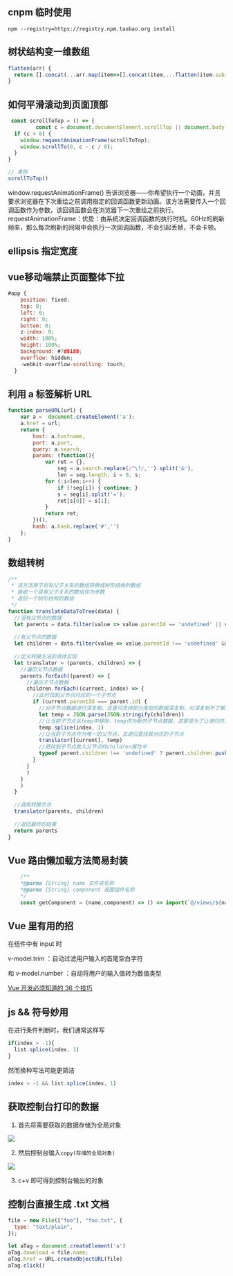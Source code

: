 <!--
 * @Author: your name
 * @Date: 2020-04-03 01:45:05
 * @LastEditTime: 2020-07-09 23:04:28
 * @LastEditors: Please set LastEditors
 * @Description: In User Settings Edit
 * @FilePath: \vuepress-blog\docs\blog\Other-Library\skill\skill.md
--> 
## cnpm 临时使用
```npm --registry=https://registry.npm.taobao.org install```

## 树状结构变一维数组

```js
flatten(arr) {
  return [].concat(...arr.map(item=>[].concat(item,...flatten(item.subitems))))
}
```
## 如何平滑滚动到页面顶部
```js
 const scrollToTop = () => {
         const c = document.documentElement.scrollTop || document.body.scrollTop;
  if (c > 0) {
    window.requestAnimationFrame(scrollToTop);
    window.scrollTo(0, c - c / 8);
  }
}

// 事例
scrollToTop()
```
window.requestAnimationFrame()  告诉浏览器——你希望执行一个动画，并且要求浏览器在下次重绘之前调用指定的回调函数更新动画。该方法需要传入一个回调函数作为参数，该回调函数会在浏览器下一次重绘之前执行。
requestAnimationFrame：优势：由系统决定回调函数的执行时机。60Hz的刷新频率，那么每次刷新的间隔中会执行一次回调函数，不会引起丢帧，不会卡顿。

## ellipsis 指定宽度

## vue移动端禁止页面整体下拉

```js
#app {
    position: fixed;
    top: 0;
    left: 0;
    right: 0;
    bottom: 0;
    z-index: 0;
    width: 100%;
    height: 100%;
    background: #7d8188;
    overflow: hidden;
    -webkit-overflow-scrolling: touch;
  }
```

## 利用 a 标签解析 URL

```js
function parseURL(url) {
    var a =  document.createElement('a');
    a.href = url;
    return {
        host: a.hostname,
        port: a.port,
        query: a.search,
        params: (function(){
            var ret = {},
                seg = a.search.replace(/^\?/,'').split('&'),
                len = seg.length, i = 0, s;
            for (;i<len;i++) {
                if (!seg[i]) { continue; }
                s = seg[i].split('=');
                ret[s[0]] = s[1];
            }
            return ret;
        })(),
        hash: a.hash.replace('#','')
    };
}

```
## 数组转树
```js
/**
 * 该方法用于将有父子关系的数组转换成树形结构的数组
 * 接收一个具有父子关系的数组作为参数
 * 返回一个树形结构的数组
 */
function translateDataToTree(data) {
  //没有父节点的数据
  let parents = data.filter(value => value.parentId == 'undefined' || value.parentId == null)
 
  //有父节点的数据
  let children = data.filter(value => value.parentId !== 'undefined' && value.parentId != null)
 
  //定义转换方法的具体实现
  let translator = (parents, children) => {
    //遍历父节点数据
    parents.forEach((parent) => {
      //遍历子节点数据
      children.forEach((current, index) => {
        //此时找到父节点对应的一个子节点
        if (current.parentId === parent.id) {
          //对子节点数据进行深复制，这里只支持部分类型的数据深复制，对深复制不了解的童靴可以先去了解下深复制
          let temp = JSON.parse(JSON.stringify(children))
          //让当前子节点从temp中移除，temp作为新的子节点数据，这里是为了让递归时，子节点的遍历次数更少，如果父子关系的层级越多，越有利
          temp.splice(index, 1)
          //让当前子节点作为唯一的父节点，去递归查找其对应的子节点
          translator([current], temp)
          //把找到子节点放入父节点的children属性中
          typeof parent.children !== 'undefined' ? parent.children.push(current) : parent.children = [current]
        }
      }
      )
    }
    )
  }
 
  //调用转换方法
  translator(parents, children)
 
  //返回最终的结果
  return parents
}
```
## Vue 路由懒加载方法简易封装

```js
    /**
    *@parma {String} name 文件夹名称
    *@parma {String} component 视图组件名称
    */
    const getComponent = (name,component) => () => import(`@/views/${name}/${component}.vue`);
```

## Vue 里有用的招

在组件中有 input 时

v-model.trim ：自动过滤用户输入的首尾空白字符

和 v-model.number ：自动将用户的输入值转为数值类型

[Vue 开发必须知道的 36 个技巧](https://juejin.im/post/5d9d386fe51d45784d3f8637#heading-1)

## js && 符号妙用
在进行条件判断时，我们通常这样写
```js
if(index > -1){
  list.splice(index, 1)
}
```
然而换种写法可能更简洁
```js
index > -1 && list.splice(index, 1)
```

## 获取控制台打印的数据
1. 首先将需要获取的数据存储为全局对象

![](https://gitee.com/lj107571/imgformd/raw/master/20201016144240.png)

2. 然后控制台输入```copy(存储的全局对象)```

![](https://gitee.com/lj107571/imgformd/raw/master/20201016144743.png)

3. c+v 即可得到控制台输出的对象

## 控制台直接生成 .txt 文档

```js
file = new File(["foo"], "foo.txt", {
  type: "text/plain",
});

let aTag = document.createElement('a')
aTag.download = file.name;
aTag.href = URL.createObjectURL(file)
aTag.click()
```

<Vssue/>